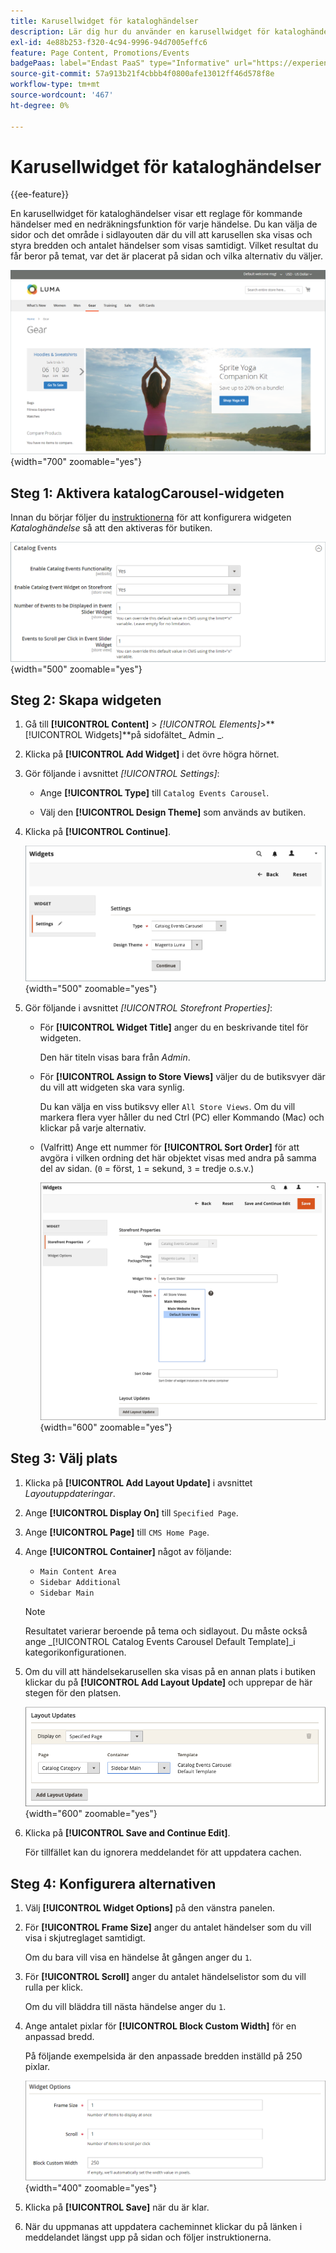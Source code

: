 ```yaml
---
title: Karusellwidget för kataloghändelser
description: Lär dig hur du använder en karusellwidget för kataloghändelser för att visa ett reglage för kommande händelser på en sida.
exl-id: 4e88b253-f320-4c94-9996-94d7005effc6
feature: Page Content, Promotions/Events
badgePaas: label="Endast PaaS" type="Informative" url="https://experienceleague.adobe.com/en/docs/commerce/user-guides/product-solutions" tooltip="Gäller endast Adobe Commerce i molnprojekt (Adobe-hanterad PaaS-infrastruktur) och lokala projekt."
source-git-commit: 57a913b21f4cbbb4f0800afe13012ff46d578f8e
workflow-type: tm+mt
source-wordcount: '467'
ht-degree: 0%

---
```


# Karusellwidget för kataloghändelser

{{ee-feature}}

En karusellwidget för kataloghändelser visar ett reglage för kommande händelser med en nedräkningsfunktion för varje händelse. Du kan välja de sidor och det område i sidlayouten där du vill att karusellen ska visas och styra bredden och antalet händelser som visas samtidigt. Vilket resultat du får beror på temat, var det är placerat på sidan och vilka alternativ du väljer.

![Händelsekarusell i det vänstra sidofältet](./assets/storefront-event-carousel-sidebar-gear.png){width="700" zoomable="yes"}

## Steg 1: Aktivera katalogCarousel-widgeten

Innan du börjar följer du [instruktionerna](../merchandising-promotions/event-configure.md) för att konfigurera widgeten _Kataloghändelse_ så att den aktiveras för butiken.

![Kataloghändelsekonfiguration](./assets/config-catalog-catalog-events-1.png){width="500" zoomable="yes"}

## Steg 2: Skapa widgeten

1. Gå till **[!UICONTROL Content]** > _[!UICONTROL Elements]_>**[!UICONTROL Widgets]**på sidofältet_ Admin _.

1. Klicka på **[!UICONTROL Add Widget]** i det övre högra hörnet.

1. Gör följande i avsnittet _[!UICONTROL Settings]_:

   - Ange **[!UICONTROL Type]** till `Catalog Events Carousel`.

   - Välj den **[!UICONTROL Design Theme]** som används av butiken.

1. Klicka på **[!UICONTROL Continue]**.

   ![Widget-inställningar för en händelsemarussel](./assets/widget-event-carousel-settings.png){width="500" zoomable="yes"}

1. Gör följande i avsnittet _[!UICONTROL Storefront Properties]_:

   - För **[!UICONTROL Widget Title]** anger du en beskrivande titel för widgeten.

     Den här titeln visas bara från _Admin_.

   - För **[!UICONTROL Assign to Store Views]** väljer du de butiksvyer där du vill att widgeten ska vara synlig.

     Du kan välja en viss butiksvy eller `All Store Views`. Om du vill markera flera vyer håller du ned Ctrl (PC) eller Kommando (Mac) och klickar på varje alternativ.

   - (Valfritt) Ange ett nummer för **[!UICONTROL Sort Order]** för att avgöra i vilken ordning det här objektet visas med andra på samma del av sidan. (`0` = först, `1` = sekund, `3` = tredje o.s.v.)

     ![Egenskaper för widget storeFront](./assets/widget-event-carousel-storefront-properties.png){width="600" zoomable="yes"}

## Steg 3: Välj plats

1. Klicka på **[!UICONTROL Add Layout Update]** i avsnittet _Layoutuppdateringar_.

1. Ange **[!UICONTROL Display On]** till `Specified Page`.

1. Ange **[!UICONTROL Page]** till `CMS Home Page`.

1. Ange **[!UICONTROL Container]** något av följande:

   - `Main Content Area`
   - `Sidebar Additional`
   - `Sidebar Main`

   >[!NOTE]
   >
   >Resultatet varierar beroende på tema och sidlayout. Du måste också ange _[!UICONTROL Catalog Events Carousel Default Template]_i kategorikonfigurationen.

1. Om du vill att händelsekarusellen ska visas på en annan plats i butiken klickar du på **[!UICONTROL Add Layout Update]** och upprepar de här stegen för den platsen.

   ![Layoutuppdateringar](./assets/widget-event-carousel-layout-updates-catalog-category-sidebar.png){width="600" zoomable="yes"}

1. Klicka på **[!UICONTROL Save and Continue Edit]**.

   För tillfället kan du ignorera meddelandet för att uppdatera cachen.

## Steg 4: Konfigurera alternativen

1. Välj **[!UICONTROL Widget Options]** på den vänstra panelen.

1. För **[!UICONTROL Frame Size]** anger du antalet händelser som du vill visa i skjutreglaget samtidigt.

   Om du bara vill visa en händelse åt gången anger du `1`.

1. För **[!UICONTROL Scroll]** anger du antalet händelselistor som du vill rulla per klick.

   Om du vill bläddra till nästa händelse anger du `1`.

1. Ange antalet pixlar för **[!UICONTROL Block Custom Width]** för en anpassad bredd.

   På följande exempelsida är den anpassade bredden inställd på 250 pixlar.

   ![Alternativ för widgeten Anpassad bredd](./assets/widget-options-custom-width.png){width="400" zoomable="yes"}

1. Klicka på **[!UICONTROL Save]** när du är klar.

1. När du uppmanas att uppdatera cacheminnet klickar du på länken i meddelandet längst upp på sidan och följer instruktionerna.
